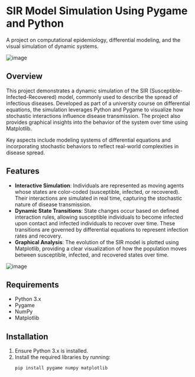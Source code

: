 # SIR Model Simulation Using Pygame and Python

A project on computational epidemiology, differential modeling, and the visual simulation of dynamic systems.

![image](https://github.com/user-attachments/assets/bdb7f716-fc56-46b9-9392-54dca1e74bb4)

## Overview
This project demonstrates a dynamic simulation of the SIR (Susceptible-Infected-Recovered) model, commonly used to describe the spread of infectious diseases. Developed as part of a university course on differential equations, the simulation leverages Python and Pygame to visualize how stochastic interactions influence disease transmission. The project also provides graphical insights into the behavior of the system over time using Matplotlib.

Key aspects include modeling systems of differential equations and incorporating stochastic behaviors to reflect real-world complexities in disease spread.

## Features
- **Interactive Simulation**: Individuals are represented as moving agents whose states are color-coded (susceptible, infected, or recovered). Their interactions are simulated in real time, capturing the stochastic nature of disease transmission.
- **Dynamic State Transitions**: State changes occur based on defined interaction rules, allowing susceptible individuals to become infected upon contact and infected individuals to recover over time. These transitions are governed by differential equations to represent infection rates and recovery.
- **Graphical Analysis**: The evolution of the SIR model is plotted using Matplotlib, providing a clear visualization of how the population moves between susceptible, infected, and recovered states over time.

![image](https://github.com/user-attachments/assets/58ddd97e-0633-4d56-98c9-6d54e9bd1d60)

## Requirements
- Python 3.x
- Pygame
- NumPy
- Matplotlib

## Installation
1. Ensure Python 3.x is installed.
2. Install the required libraries by running:
   ```bash
   pip install pygame numpy matplotlib

